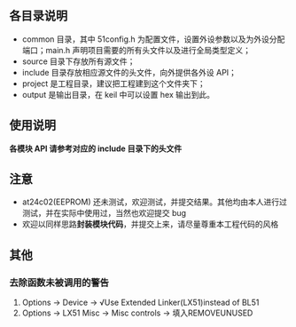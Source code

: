 ## 各目录说明

- common 目录，其中 51config.h 为配置文件，设置外设参数以及为外设分配端口；main.h 声明项目需要的所有头文件以及进行全局类型定义；
- source 目录下存放所有源文件；
- include 目录存放相应源文件的头文件，向外提供各外设 API；
- project 是工程目录，建议把工程建到这个文件夹下；
- output 是输出目录，在 keil 中可以设置 hex 输出到此。

## 使用说明  

**各模块 API 请参考对应的 include 目录下的头文件**

## 注意

- at24c02(EEPROM) 还未测试，欢迎测试，并提交结果。其他均由本人进行过测试，并在实际中使用过，当然也欢迎提交 bug
- 欢迎以同样思路**封装模块代码**，并提交上来，请尽量尊重本工程代码的风格

## 其他

### 去除函数未被调用的警告

1. Options -> Device -> √Use Extended Linker(LX51)instead of BL51
2. Options -> LX51 Misc -> Misc controls -> 填入REMOVEUNUSED 
